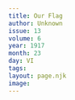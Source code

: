 ```yaml
---
title: Our Flag
author: Unknown
issue: 13
volume: 6
year: 1917
month: 23
day: VI
tags:
layout: page.njk
image:
---
```





